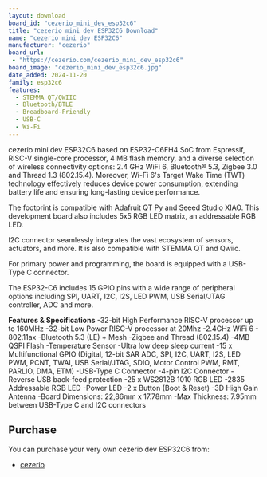 ```yaml
---
layout: download
board_id: "cezerio_mini_dev_esp32c6"
title: "cezerio mini dev ESP32C6 Download"
name: "cezerio mini dev ESP32C6"
manufacturer: "cezerio"
board_url:
 - "https://cezerio.com/cezerio_mini_dev_esp32c6"
board_image: "cezerio_mini_dev_esp32c6.jpg"
date_added: 2024-11-20
family: esp32c6
features:
  - STEMMA QT/QWIIC
  - Bluetooth/BTLE
  - Breadboard-Friendly
  - USB-C
  - Wi-Fi
---
```


cezerio mini dev ESP32C6 based on ESP32-C6FH4 SoC from Espressif, RISC-V single-core processor, 4 MB flash memory, and a diverse selection of wireless connectivity options: 2.4 GHz WiFi 6, Bluetooth® 5.3, Zigbee 3.0 and Thread 1.3 (802.15.4). Moreover, Wi-Fi 6's Target Wake Time (TWT) technology effectively reduces device power consumption, extending battery life and ensuring long-lasting device performance.

The footprint is compatible with Adafruit QT Py and Seeed Studio XIAO. This development board also includes 5x5 RGB LED matrix, an addressable RGB LED.

I2C connector seamlessly integrates the vast ecosystem of sensors, actuators, and more. It is also compatible with STEMMA QT and Qwiic.

For primary power and programming, the board is equipped with a USB-Type C connector.

The ESP32-C6 includes 15 GPIO pins with a wide range of peripheral options including SPI, UART, I2C, I2S, LED PWM, USB Serial/JTAG controller, ADC and more.

**Features & Specifications**
-32-bit High Performance RISC-V processor up to 160MHz
-32-bit Low Power RISC-V processor at 20Mhz
-2.4GHz WiFi 6 - 802.11ax
-Bluetooth 5.3 (LE) + Mesh
-Zigbee and Thread (802.15.4)
-4MB QSPI Flash
-Temperature Sensor
-Ultra low deep sleep current
-15 x Multifunctional GPIO (Digital, 12-bit SAR ADC, SPI, I2C, UART, I2S, LED PWM, PCNT, TWAI, USB Serial/JTAG, SDIO, Motor Control PWM, RMT, PARLIO, DMA, ETM)
-USB-Type C Connector
-4-pin I2C Connector
-Reverse USB back-feed protection
-25 x WS2812B 1010 RGB LED
-2835 Addressable RGB LED
-Power LED
-2 x Button (Boot & Reset)
-3D High Gain Antenna
-Board Dimensions: 22,86mm x 17.78mm
-Max Thickness: 7.95mm between USB-Type C and I2C connectors

## Purchase
You can purchase your very own cezerio dev ESP32C6 from:

* [cezerio](https://cezerio.com/cezerio_mini_dev_esp32c6)
